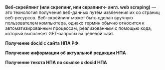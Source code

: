 **Веб-скрейпинг (или скрепинг, или скрапинг← англ. web scraping)** — это технология получения веб-данных путём извлечения их со страниц веб-ресурсов. Веб-скрейпинг может быть сделан вручную пользователем компьютера, однако термин обычно относится к автоматизированным процессам, реализованным с помощью кода, который выполняет GET-запросы на целевой сайт.

**Получение docid с сайта НПА РФ**

**Получение информации об актуальной редакции НПА**

**Получение текста НПА по ссылке с docid НПА**
